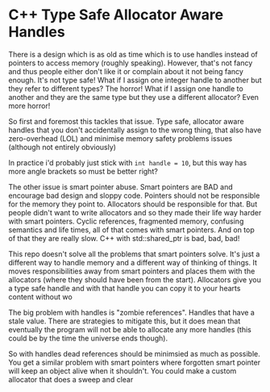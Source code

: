 # C++ Type Safe Allocator Aware Handles 

There is a design which is as old as time which is to use handles instead of pointers to access memory (roughly speaking).
However, that's not fancy and thus people either don't like it or complain about it not being fancy enough. It's not type safe! 
What if I assign one integer handle to another but they refer to different types? The horror!
What if I assign one handle to another and they are the same type but they use a different allocator? Even more horror!

So first and foremost this tackles that issue. Type safe, allocator aware handles that you don't accidentally assign to the wrong thing, that also have zero-overhead (LOL) and 
minimise memory safety problems issues (although not entirely obviously)

In practice i'd probably just stick with `int handle = 10`, but this way has more angle brackets so must be better right?

The other issue is smart pointer abuse. Smart pointers are BAD and encourage
bad design and sloppy code. Pointers should not be responsible for the memory they point to. Allocators should be responsible for that. But people didn't want to write allocators
and so they made their life way harder with smart pointers. Cyclic references, fragmented memory, confusing semantics and life times, all of that comes with smart pointers. And on 
top of that they are really slow. C++ with std::shared_ptr is bad, bad, bad!

This repo doesn't solve all the problems that smart pointers solve. It's just a different way to handle memory and a different way of thinking of things. 
It moves responsibilities away from smart pointers and places them with the allocators (where 
they should have been from the start). Allocators give you a type safe handle and with that handle you can copy it to your hearts content without wo

The big problem with handles is "zombie references". Handles that have a stale value. There are strategies to mitigate this, but it does mean that eventually the program will not be 
able to allocate any more handles (this could be by the time the universe ends though).

So with handles dead references should be minimsied as much as possible. You get a similar problem with smart pointers where forgotten smart pointer will 
keep an object alive when it shouldn't. You could make a custom allocator that does a sweep and clear

